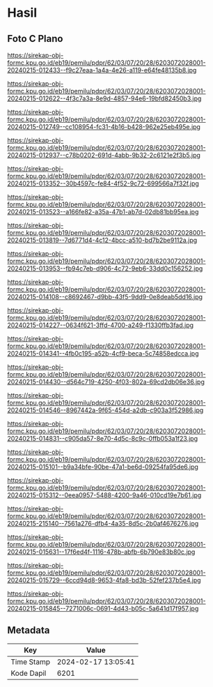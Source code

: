 # Hasil

## Foto C Plano

https://sirekap-obj-formc.kpu.go.id/eb19/pemilu/pdpr/62/03/07/20/28/6203072028001-20240215-012433--f9c27eaa-1a4a-4e26-a119-e64fe48135b8.jpg

https://sirekap-obj-formc.kpu.go.id/eb19/pemilu/pdpr/62/03/07/20/28/6203072028001-20240215-012622--4f3c7a3a-8e9d-4857-94e6-19bfd82450b3.jpg

https://sirekap-obj-formc.kpu.go.id/eb19/pemilu/pdpr/62/03/07/20/28/6203072028001-20240215-012749--cc108954-fc31-4b16-b428-962e25eb495e.jpg

https://sirekap-obj-formc.kpu.go.id/eb19/pemilu/pdpr/62/03/07/20/28/6203072028001-20240215-012937--c78b0202-691d-4abb-9b32-2c6121e2f3b5.jpg

https://sirekap-obj-formc.kpu.go.id/eb19/pemilu/pdpr/62/03/07/20/28/6203072028001-20240215-013352--30b4597c-fe84-4f52-9c72-699566a7f32f.jpg

https://sirekap-obj-formc.kpu.go.id/eb19/pemilu/pdpr/62/03/07/20/28/6203072028001-20240215-013523--a166fe82-a35a-47b1-ab7d-02db81bb95ea.jpg

https://sirekap-obj-formc.kpu.go.id/eb19/pemilu/pdpr/62/03/07/20/28/6203072028001-20240215-013819--7d6771d4-4c12-4bcc-a510-bd7b2be9112a.jpg

https://sirekap-obj-formc.kpu.go.id/eb19/pemilu/pdpr/62/03/07/20/28/6203072028001-20240215-013953--fb94c7eb-d906-4c72-9eb6-33dd0c156252.jpg

https://sirekap-obj-formc.kpu.go.id/eb19/pemilu/pdpr/62/03/07/20/28/6203072028001-20240215-014108--c8692467-d9bb-43f5-9dd9-0e8deab5dd16.jpg

https://sirekap-obj-formc.kpu.go.id/eb19/pemilu/pdpr/62/03/07/20/28/6203072028001-20240215-014227--0634f621-3ffd-4700-a249-f1330ffb3fad.jpg

https://sirekap-obj-formc.kpu.go.id/eb19/pemilu/pdpr/62/03/07/20/28/6203072028001-20240215-014341--4fb0c195-a52b-4cf9-beca-5c74858edcca.jpg

https://sirekap-obj-formc.kpu.go.id/eb19/pemilu/pdpr/62/03/07/20/28/6203072028001-20240215-014430--d564c719-4250-4f03-802a-69cd2db06e36.jpg

https://sirekap-obj-formc.kpu.go.id/eb19/pemilu/pdpr/62/03/07/20/28/6203072028001-20240215-014546--8967442a-9f65-454d-a2db-c903a3f52986.jpg

https://sirekap-obj-formc.kpu.go.id/eb19/pemilu/pdpr/62/03/07/20/28/6203072028001-20240215-014831--c905da57-8e70-4d5c-8c9c-0ffb053a1f23.jpg

https://sirekap-obj-formc.kpu.go.id/eb19/pemilu/pdpr/62/03/07/20/28/6203072028001-20240215-015101--b9a34bfe-90be-47a1-be6d-09254fa95de6.jpg

https://sirekap-obj-formc.kpu.go.id/eb19/pemilu/pdpr/62/03/07/20/28/6203072028001-20240215-015312--0eea0957-5488-4200-9a46-010cd19e7b61.jpg

https://sirekap-obj-formc.kpu.go.id/eb19/pemilu/pdpr/62/03/07/20/28/6203072028001-20240215-215140--7561a276-dfb4-4a35-8d5c-2b0af4676276.jpg

https://sirekap-obj-formc.kpu.go.id/eb19/pemilu/pdpr/62/03/07/20/28/6203072028001-20240215-015631--17f6ed4f-1116-478b-abfb-6b790e83b80c.jpg

https://sirekap-obj-formc.kpu.go.id/eb19/pemilu/pdpr/62/03/07/20/28/6203072028001-20240215-015729--6ccd94d8-9653-4fa8-bd3b-52fef237b5e4.jpg

https://sirekap-obj-formc.kpu.go.id/eb19/pemilu/pdpr/62/03/07/20/28/6203072028001-20240215-015845--7271006c-0691-4d43-b05c-5a641d17f957.jpg


## Metadata

| Key        | Value               |
| ---------- | ------------------- |
| Time Stamp | 2024-02-17 13:05:41 |
| Kode Dapil | 6201                |



